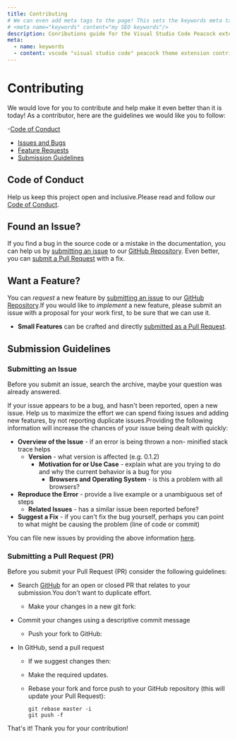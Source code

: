 ```yaml
---
title: Contributing
# We can even add meta tags to the page! This sets the keywords meta tag.
# <meta name="keywords" content="my SEO keywords"/>
description: Conributions guide for the Visual Studio Code Peacock extension
meta:
  - name: keywords
  - content: vscode "visual studio code" peacock theme extension contributions
---
```


# Contributing

We would love for you to contribute and help make it even better
than it is today! As a contributor, here are the guidelines we would like you
to follow:

-[Code of Conduct](#coc)

- [Issues and Bugs](#issue)
- [Feature Requests](#feature)
- [Submission Guidelines](#submit)

## <a name="coc" > </a> Code of Conduct

Help us keep this project open and inclusive.Please read and follow our [Code of Conduct](./code_of_conduct).

## <a name="issue" > </a> Found an Issue?

If you find a bug in the source code or a mistake in the documentation, you can help us by
[submitting an issue](#submit-issue) to our [GitHub Repository](https://github.com/johnpapa/vscode-peacock). Even better, you can
[submit a Pull Request](#submit-pr) with a fix.

## <a name="feature" > </a> Want a Feature?

You can _request_ a new feature by [submitting an issue](#submit-issue) to our [GitHub Repository](https://github.com/johnpapa/vscode-peacock).If you would like to _implement_ a new feature, please submit an issue with
a proposal for your work first, to be sure that we can use it.

- **Small Features** can be crafted and directly [submitted as a Pull Request](#submit-pr).

## <a name="submit" > </a> Submission Guidelines

### <a name="submit-issue" > </a> Submitting an Issue

Before you submit an issue, search the archive, maybe your question was already answered.

If your issue appears to be a bug, and hasn't been reported, open a new issue.
Help us to maximize the effort we can spend fixing issues and adding new
features, by not reporting duplicate issues.Providing the following information will increase the
chances of your issue being dealt with quickly:

- **Overview of the Issue** - if an error is being thrown a non- minified stack trace helps
  - **Version** - what version is affected (e.g. 0.1.2)
    - **Motivation for or Use Case** - explain what are you trying to do and why the current behavior is a bug for you
      - **Browsers and Operating System** - is this a problem with all browsers?
- **Reproduce the Error** - provide a live example or a unambiguous set of steps
  - **Related Issues** - has a similar issue been reported before?
- **Suggest a Fix** - if you can't fix the bug yourself, perhaps you can point to what might be
  causing the problem (line of code or commit)

You can file new issues by providing the above information [here](https://github.com/johnpapa/vscode-peacock/issues/new).

### <a name="submit-pr" > </a> Submitting a Pull Request (PR)

Before you submit your Pull Request (PR) consider the following guidelines:

- Search [GitHub](https://github.com/johnpapa/vscode-peacock/pulls) for an open or closed PR
  that relates to your submission.You don't want to duplicate effort.

  - Make your changes in a new git fork:

- Commit your changes using a descriptive commit message
  - Push your fork to GitHub:
- In GitHub, send a pull request

  - If we suggest changes then:
  - Make the required updates.
  - Rebase your fork and force push to your GitHub repository (this will update your Pull Request):

    ```shell
    git rebase master -i
    git push -f
    ```

That's it! Thank you for your contribution!
